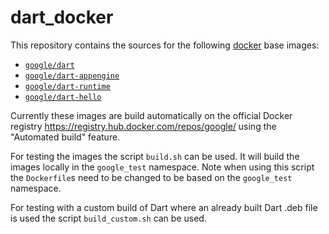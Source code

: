 dart_docker
===========

This repository contains the sources for the following
[docker](https://docker.io) base images:

- [`google/dart`](/base)
- [`google/dart-appengine`](/appengine)
- [`google/dart-runtime`](/runtime)
- [`google/dart-hello`](/hello)

Currently these images are build automatically on the official Docker
registry https://registry.hub.docker.com/repos/google/ using the
"Automated build" feature.

For testing the images the script `build.sh` can be used. It will build the
images locally in the `google_test` namespace. Note when using this script the
`Dockerfile`s need to be changed to be based on the `google_test` namespace.

For testing with a custom build of Dart where an already built Dart .deb file
is used the script `build_custom.sh` can be used.
